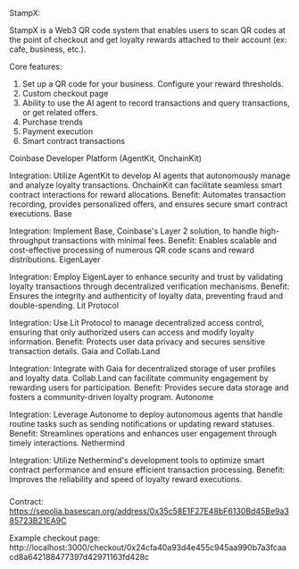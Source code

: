 StampX:

StampX is a Web3 QR code system that enables users to scan QR codes at the point of checkout and get loyalty rewards attached to their account (ex: cafe, business, etc.).

Core features:

1. Set up a QR code for your business. Configure your reward thresholds.
2. Custom checkout page
3. Ability to use the AI agent to record transactions and query transactions, or get related offers.
4. Purchase trends
5. Payment execution
6. Smart contract transactions

Coinbase Developer Platform (AgentKit, OnchainKit)

Integration: Utilize AgentKit to develop AI agents that autonomously manage and analyze loyalty transactions. OnchainKit can facilitate seamless smart contract interactions for reward allocations.
Benefit: Automates transaction recording, provides personalized offers, and ensures secure smart contract executions.
Base

Integration: Implement Base, Coinbase's Layer 2 solution, to handle high-throughput transactions with minimal fees.
Benefit: Enables scalable and cost-effective processing of numerous QR code scans and reward distributions.
EigenLayer

Integration: Employ EigenLayer to enhance security and trust by validating loyalty transactions through decentralized verification mechanisms.
Benefit: Ensures the integrity and authenticity of loyalty data, preventing fraud and double-spending.
Lit Protocol

Integration: Use Lit Protocol to manage decentralized access control, ensuring that only authorized users can access and modify loyalty information.
Benefit: Protects user data privacy and secures sensitive transaction details.
Gaia and Collab.Land

Integration: Integrate with Gaia for decentralized storage of user profiles and loyalty data. Collab.Land can facilitate community engagement by rewarding users for participation.
Benefit: Provides secure data storage and fosters a community-driven loyalty program.
Autonome

Integration: Leverage Autonome to deploy autonomous agents that handle routine tasks such as sending notifications or updating reward statuses.
Benefit: Streamlines operations and enhances user engagement through timely interactions.
Nethermind

Integration: Utilize Nethermind's development tools to optimize smart contract performance and ensure efficient transaction processing.
Benefit: Improves the reliability and speed of loyalty reward executions.

###

Contract: https://sepolia.basescan.org/address/0x35c58E1F27E48bF6130Bd45Be9a385723B21EA9C

Example checkout page: http://localhost:3000/checkout/0x24cfa40a93d4e455c945aa990b7a3fcaacd8a642188477397d42971163fd428c
